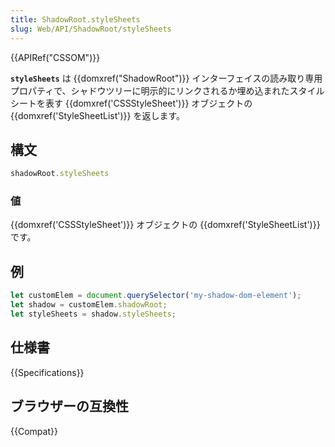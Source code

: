 ```yaml
---
title: ShadowRoot.styleSheets
slug: Web/API/ShadowRoot/styleSheets
---
```

{{APIRef("CSSOM")}}

**`styleSheets`** は {{domxref("ShadowRoot")}} インターフェイスの読み取り専用プロパティで、シャドウツリーに明示的にリンクされるか埋め込まれたスタイルシートを表す {{domxref('CSSStyleSheet')}} オブジェクトの {{domxref('StyleSheetList')}} を返します。

## 構文

```js
shadowRoot.styleSheets
```

### 値

{{domxref('CSSStyleSheet')}} オブジェクトの {{domxref('StyleSheetList')}} です。

## 例

```js
let customElem = document.querySelector('my-shadow-dom-element');
let shadow = customElem.shadowRoot;
let styleSheets = shadow.styleSheets;
```

## 仕様書

{{Specifications}}

## ブラウザーの互換性

{{Compat}}
